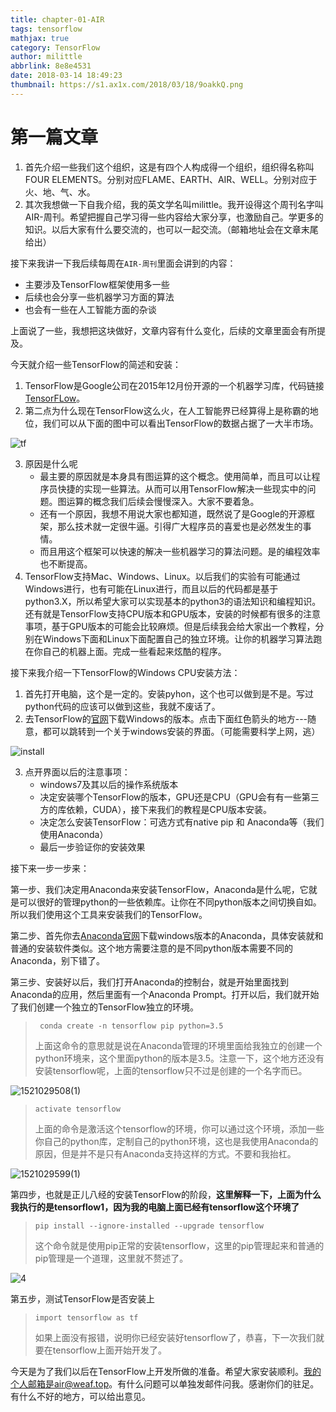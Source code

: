 ```yaml
---
title: chapter-01-AIR
tags: tensorflow
mathjax: true
category: TensorFlow
author: milittle
abbrlink: 8e8e4531
date: 2018-03-14 18:49:23
thumbnail: https://s1.ax1x.com/2018/03/18/9oakkQ.png
---
```


#  第一篇文章

1. 首先介绍一些我们这个组织，这是有四个人构成得一个组织，组织得名称叫FOUR ELEMENTS。分别对应FLAME、EARTH、AIR、WELL。分别对应于火、地、气、水。
2. 其次我想做一下自我介绍，我的英文学名叫milittle。我开设得这个周刊名字叫AIR-周刊。希望把握自己学习得一些内容给大家分享，也激励自己。学更多的知识。以后大家有什么要交流的，也可以一起交流。（邮箱地址会在文章末尾给出）

接下来我讲一下我后续每周在`AIR-周刊`里面会讲到的内容：

* 主要涉及TensorFlow框架使用多一些
* 后续也会分享一些机器学习方面的算法
* 也会有一些在人工智能方面的杂谈

上面说了一些，我想把这块做好，文章内容有什么变化，后续的文章里面会有所提及。

今天就介绍一些TensorFlow的简述和安装：

1. TensorFlow是Google公司在2015年12月份开源的一个机器学习库，代码链接[TensorFLow](https://github.com/tensorflow/tensorflow)。
2. 第二点为什么现在TensorFlow这么火，在人工智能界已经算得上是称霸的地位，我们可以从下面的图中可以看出TensorFlow的数据占据了一大半市场。

![tf](https://s1.ax1x.com/2018/03/14/94kzp6.jpg)

3. 原因是什么呢
   * 最主要的原因就是本身具有图运算的这个概念。使用简单，而且可以让程序员快捷的实现一些算法。从而可以用TensorFlow解决一些现实中的问题。图运算的概念我们后续会慢慢深入。大家不要着急。
   * 还有一个原因，我想不用说大家也都知道，既然说了是Google的开源框架，那么技术就一定很牛逼。引得广大程序员的喜爱也是必然发生的事情。
   * 而且用这个框架可以快速的解决一些机器学习的算法问题。是的编程效率也不断提高。
4. TensorFlow支持Mac、Windows、Linux。以后我们的实验有可能通过Windows进行，也有可能在Linux进行，而且以后的代码都是基于python3.X，所以希望大家可以实现基本的python3的语法知识和编程知识。还有就是TensorFlow支持CPU版本和GPU版本，安装的时候都有很多的注意事项，基于GPU版本的可能会比较麻烦。但是后续我会给大家出一个教程，分别在Windows下面和Linux下面配置自己的独立环境。让你的机器学习算法跑在你自己的机器上面。完成一些看起来炫酷的程序。

接下来我介绍一下TensorFlow的Windows CPU安装方法：

1. 首先打开电脑，这个是一定的。安装pyhon，这个也可以做到是不是。写过python代码的应该可以做到这些，我就不废话了。
2. 去TensorFlow的[官网](https://www.tensorflow.org/install/)下载Windows的版本。点击下面红色箭头的地方---随意，都可以跳转到一个关于windows安装的界面。（可能需要科学上网，逃）

![install](https://s1.ax1x.com/2018/03/14/94AS1K.png)

3. 点开界面以后的注意事项：
   * windows7及其以后的操作系统版本
   * 决定安装哪个TensorFlow的版本，GPU还是CPU（GPU会有有一些第三方的库依赖，CUDA），接下来我们的教程是CPU版本安装。
   * 决定怎么安装TensorFlow：可选方式有native pip 和 Anaconda等（我们使用Anaconda）
   * 最后一步验证你的安装效果

接下来一步一步来：

第一步、我们决定用Anaconda来安装TensorFlow，Anaconda是什么呢，它就是可以很好的管理python的一些依赖库。让你在不同python版本之间切换自如。所以我们使用这个工具来安装我们的TensorFlow。

第二步、首先你去[Anaconda官网](https://www.anaconda.com/download/)下载windows版本的Anaconda，具体安装就和普通的安装软件类似。这个地方需要注意的是不同python版本需要不同的Anaconda，别下错了。

第三步、安装好以后，我们打开Anaconda的控制台，就是开始里面找到Anaconda的应用，然后里面有一个Anaconda Prompt。打开以后，我们就开始了我们创建一个独立的TensorFlow独立的环境。

> ` conda create -n tensorflow pip python=3.5`
>
> 上面这命令的意思就是说在Anaconda管理的环境里面给我独立的创建一个python环境来，这个里面python的版本是3.5。注意一下，这个地方还没有安装tensorflow呢，上面的tensorflow只不过是创建的一个名字而已。

![1521029508(1)](https://s1.ax1x.com/2018/03/14/94kjt1.png)

>`activate tensorflow`
>
>上面的命令是激活这个tensorflow的环境，你可以通过这个环境，添加一些你自己的python库，定制自己的python环境，这也是我使用Anaconda的原因，但是并不是只有Anaconda支持这样的方式。不要和我抬杠。

![1521029599(1)](https://s1.ax1x.com/2018/03/14/94kXkR.png)

第四步，也就是正儿八经的安装TensorFlow的阶段，**这里解释一下，上面为什么我执行的是tensorflow1，因为我的电脑上面已经有tensorflow这个环境了**

>`pip install --ignore-installed --upgrade tensorflow`
>
>这个命令就是使用pip正常的安装tensorflow，这里的pip管理起来和普通的pip管理是一个道理，这里就不赘述了。

![4](https://s1.ax1x.com/2018/03/14/94kL79.png)

第五步，测试TensorFlow是否安装上

>`import tensorflow as tf`
>
>如果上面没有报错，说明你已经安装好tensorflow了，恭喜，下一次我们就要在tensorflow上面开始开发了。

今天是为了我们以后在TensorFlow上开发所做的准备。希望大家安装顺利。我的个人邮箱是air@weaf.top。有什么问题可以单独发邮件问我。感谢你们的驻足。有什么不好的地方，可以给出意见。
